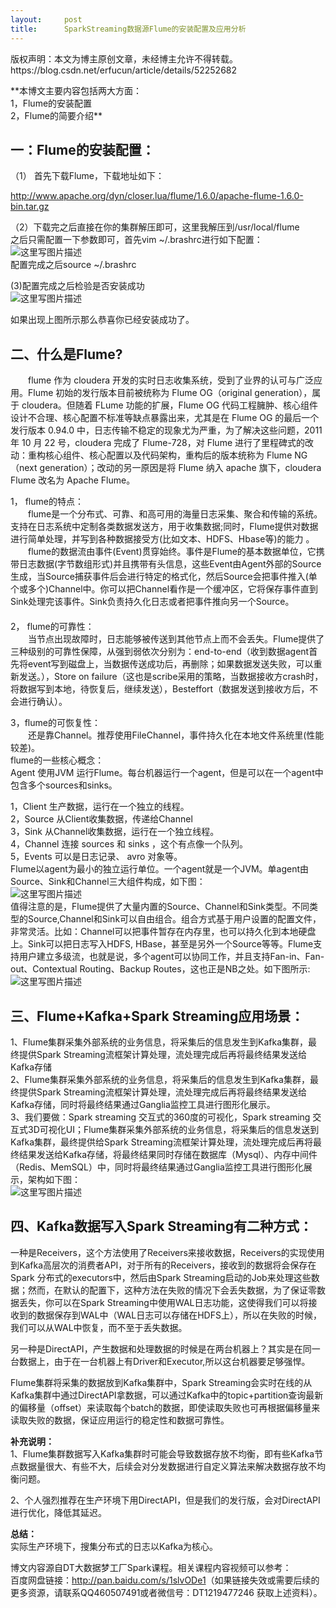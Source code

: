 ```yaml
---
layout:     post
title:      SparkStreaming数据源Flume的安装配置及应用分析
---
```

<div id="article_content" class="article_content clearfix csdn-tracking-statistics" data-pid="blog" data-mod="popu_307" data-dsm="post">
								<div class="article-copyright">
					版权声明：本文为博主原创文章，未经博主允许不得转载。					https://blog.csdn.net/erfucun/article/details/52252682				</div>
								            <div id="content_views" class="markdown_views prism-atom-one-dark">
							<!-- flowchart 箭头图标 勿删 -->
							<svg xmlns="http://www.w3.org/2000/svg" style="display: none;"><path stroke-linecap="round" d="M5,0 0,2.5 5,5z" id="raphael-marker-block" style="-webkit-tap-highlight-color: rgba(0, 0, 0, 0);"></path></svg>
							<p>**本博文主要内容包括两大方面： <br>
1，Flume的安装配置 <br>
2，Flume的简要介绍**</p>



<h2 id="一flume的安装配置">一：Flume的安装配置：</h2>

<p>（1） 首先下载Flume，下载地址如下：</p>

<p><a href="http://www.apache.org/dyn/closer.lua/flume/1.6.0/apache-flume-1.6.0-bin.tar.gz" rel="nofollow">http://www.apache.org/dyn/closer.lua/flume/1.6.0/apache-flume-1.6.0-bin.tar.gz</a></p>

<p>（2）下载完之后直接在你的集群解压即可，这里我解压到/usr/local/flume <br>
之后只需配置一下参数即可，首先vim ~/.brashrc进行如下配置： <br>
<img src="https://img-blog.csdn.net/20160819170023053" alt="这里写图片描述" title=""> <br>
配置完成之后source ~/.brashrc</p>

<p>(3)配置完成之后检验是否安装成功 <br>
<img src="https://img-blog.csdn.net/20160819170117000" alt="这里写图片描述" title=""></p>

<p>如果出现上图所示那么恭喜你已经安装成功了。</p>



<h2 id="二什么是flume">二、什么是Flume?</h2>

<p>　　flume 作为 cloudera 开发的实时日志收集系统，受到了业界的认可与广泛应用。Flume 初始的发行版本目前被统称为 Flume OG（original generation），属于 cloudera。但随着 FLume 功能的扩展，Flume OG 代码工程臃肿、核心组件设计不合理、核心配置不标准等缺点暴露出来，尤其是在 Flume OG 的最后一个发行版本 0.94.0 中，日志传输不稳定的现象尤为严重，为了解决这些问题，2011 年 10 月 22 号，cloudera 完成了 Flume-728，对 Flume 进行了里程碑式的改动：重构核心组件、核心配置以及代码架构，重构后的版本统称为 Flume NG（next generation）；改动的另一原因是将 Flume 纳入 apache 旗下，cloudera Flume 改名为 Apache Flume。</p>

<p>1， flume的特点： <br>
　　flume是一个分布式、可靠、和高可用的海量日志采集、聚合和传输的系统。支持在日志系统中定制各类数据发送方，用于收集数据;同时，Flume提供对数据进行简单处理，并写到各种数据接受方(比如文本、HDFS、Hbase等)的能力 。 <br>
　　flume的数据流由事件(Event)贯穿始终。事件是Flume的基本数据单位，它携带日志数据(字节数组形式)并且携带有头信息，这些Event由Agent外部的Source生成，当Source捕获事件后会进行特定的格式化，然后Source会把事件推入(单个或多个)Channel中。你可以把Channel看作是一个缓冲区，它将保存事件直到Sink处理完该事件。Sink负责持久化日志或者把事件推向另一个Source。 <br>
　　 <br>
2， flume的可靠性：  <br>
　　当节点出现故障时，日志能够被传送到其他节点上而不会丢失。Flume提供了三种级别的可靠性保障，从强到弱依次分别为：end-to-end（收到数据agent首先将event写到磁盘上，当数据传送成功后，再删除；如果数据发送失败，可以重新发送。），Store on failure（这也是scribe采用的策略，当数据接收方crash时，将数据写到本地，待恢复后，继续发送），Besteffort（数据发送到接收方后，不会进行确认）。</p>

<p>3，flume的可恢复性： <br>
　　还是靠Channel。推荐使用FileChannel，事件持久化在本地文件系统里(性能较差)。  <br>
flume的一些核心概念： <br>
Agent        使用JVM 运行Flume。每台机器运行一个agent，但是可以在一个agent中包含多个sources和sinks。</p>

<p>1，Client        生产数据，运行在一个独立的线程。 <br>
2，Source        从Client收集数据，传递给Channel <br>
3，Sink        从Channel收集数据，运行在一个独立线程。 <br>
4，Channel        连接 sources 和 sinks ，这个有点像一个队列。 <br>
5，Events        可以是日志记录、 avro 对象等。 <br>
Flume以agent为最小的独立运行单位。一个agent就是一个JVM。单agent由Source、Sink和Channel三大组件构成，如下图： <br>
<img src="https://img-blog.csdn.net/20160819162214340" alt="这里写图片描述" title=""> <br>
值得注意的是，Flume提供了大量内置的Source、Channel和Sink类型。不同类型的Source,Channel和Sink可以自由组合。组合方式基于用户设置的配置文件，非常灵活。比如：Channel可以把事件暂存在内存里，也可以持久化到本地硬盘上。Sink可以把日志写入HDFS, HBase，甚至是另外一个Source等等。Flume支持用户建立多级流，也就是说，多个agent可以协同工作，并且支持Fan-in、Fan-out、Contextual Routing、Backup Routes，这也正是NB之处。如下图所示: <br>
<img src="https://img-blog.csdn.net/20160819162247138" alt="这里写图片描述" title=""></p>



<h2 id="三flumekafkaspark-streaming应用场景">三、Flume+Kafka+Spark Streaming应用场景：</h2>

<p>1、Flume集群采集外部系统的业务信息，将采集后的信息发生到Kafka集群，最终提供Spark Streaming流框架计算处理，流处理完成后再将最终结果发送给Kafka存储 <br>
2、Flume集群采集外部系统的业务信息，将采集后的信息发生到Kafka集群，最终提供Spark Streaming流框架计算处理，流处理完成后再将最终结果发送给Kafka存储，同时将最终结果通过Ganglia监控工具进行图形化展示。 <br>
3、我们要做：Spark streaming 交互式的360度的可视化，Spark streaming 交互式3D可视化UI；Flume集群采集外部系统的业务信息，将采集后的信息发送到Kafka集群，最终提供给Spark Streaming流框架计算处理，流处理完成后再将最终结果发送给Kafka存储，将最终结果同时存储在数据库（Mysql）、内存中间件（Redis、MemSQL）中，同时将最终结果通过Ganglia监控工具进行图形化展示，架构如下图： <br>
<img src="https://img-blog.csdn.net/20160819170603879" alt="这里写图片描述" title=""></p>



<h2 id="四kafka数据写入spark-streaming有二种方式">四、Kafka数据写入Spark Streaming有二种方式：</h2>

<p>一种是Receivers，这个方法使用了Receivers来接收数据，Receivers的实现使用到Kafka高层次的消费者API，对于所有的Receivers，接收到的数据将会保存在Spark 分布式的executors中，然后由Spark Streaming启动的Job来处理这些数据；然而，在默认的配置下，这种方法在失败的情况下会丢失数据，为了保证零数据丢失，你可以在Spark Streaming中使用WAL日志功能，这使得我们可以将接收到的数据保存到WAL中（WAL日志可以存储在HDFS上），所以在失败的时候，我们可以从WAL中恢复，而不至于丢失数据。</p>

<p>另一种是DirectAPI，产生数据和处理数据的时候是在两台机器上？其实是在同一台数据上，由于在一台机器上有Driver和Executor,所以这台机器要足够强悍。</p>

<p>Flume集群将采集的数据放到Kafka集群中，Spark Streaming会实时在线的从Kafka集群中通过DirectAPI拿数据，可以通过Kafka中的topic+partition查询最新的偏移量（offset）来读取每个batch的数据，即使读取失败也可再根据偏移量来读取失败的数据，保证应用运行的稳定性和数据可靠性。</p>

<p><strong>补充说明：</strong> <br>
1、Flume集群数据写入Kafka集群时可能会导致数据存放不均衡，即有些Kafka节点数据量很大、有些不大，后续会对分发数据进行自定义算法来解决数据存放不均衡问题。</p>

<p>2、个人强烈推荐在生产环境下用DirectAPI，但是我们的发行版，会对DirectAPI进行优化，降低其延迟。</p>

<p><strong>总结：</strong> <br>
实际生产环境下，搜集分布式的日志以Kafka为核心。</p>

<p>博文内容源自DT大数据梦工厂Spark课程。相关课程内容视频可以参考：  <br>
百度网盘链接：<a href="http://pan.baidu.com/s/1slvODe1" rel="nofollow">http://pan.baidu.com/s/1slvODe1</a>（如果链接失效或需要后续的更多资源，请联系QQ460507491或者微信号：DT1219477246 获取上述资料）。</p>            </div>
						<link href="https://csdnimg.cn/release/phoenix/mdeditor/markdown_views-9e5741c4b9.css" rel="stylesheet">
                </div>